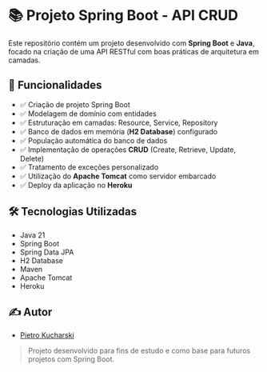 # 📚 Projeto Spring Boot - API CRUD

Este repositório contém um projeto desenvolvido com **Spring Boot** e **Java**, focado na criação de uma API RESTful com
boas práticas de arquitetura em camadas.

## 🚀 Funcionalidades

- ✅ Criação de projeto Spring Boot
- ✅ Modelagem de domínio com entidades
- ✅ Estruturação em camadas: Resource, Service, Repository
- ✅ Banco de dados em memória (**H2 Database**) configurado
- ✅ População automática do banco de dados
- ✅ Implementação de operações **CRUD** (Create, Retrieve, Update, Delete)
- ✅ Tratamento de exceções personalizado
- ✅ Utilização do **Apache Tomcat** como servidor embarcado
- ✅ Deploy da aplicação no **Heroku**

## 🛠️ Tecnologias Utilizadas

- Java 21
- Spring Boot
- Spring Data JPA
- H2 Database
- Maven
- Apache Tomcat
- Heroku

## ✍️ Autor

- [Pietro Kucharski](https://github.com/PietroKucharski)

> Projeto desenvolvido para fins de estudo e como base para futuros projetos com Spring Boot.

